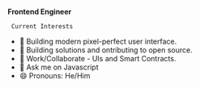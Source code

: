 

**Frontend Engineer**
     
     Current Interests
- 🔭 Building modern pixel-perfect user interface. 
- 🌱 Building solutions and ontributing to open source.
- 👯 Work/Collaborate - UIs and Smart Contracts.
- 🤔 Ask me on Javascript
- 😄 Pronouns: He/Him

